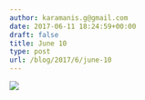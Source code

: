 ```yaml
---
author: karamanis.g@gmail.com
date: 2017-06-11 18:24:59+00:00
draft: false
title: June 10
type: post
url: /blog/2017/6/june-10
---
```


![](/images/2017-06-11-20176june-10/image-asset.jpeg)


